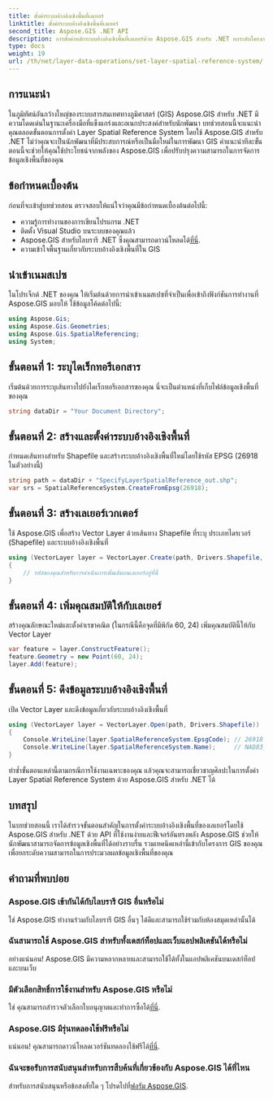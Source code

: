 ```yaml
---
title: ตั้งค่าระบบอ้างอิงเชิงพื้นที่เลเยอร์
linktitle: ตั้งค่าระบบอ้างอิงเชิงพื้นที่เลเยอร์
second_title: Aspose.GIS .NET API
description: การตั้งค่าหลักระบบอ้างอิงเชิงพื้นที่เลเยอร์ด้วย Aspose.GIS สำหรับ .NET ยกระดับโครงการ GIS ของคุณด้วยบทช่วยสอนทีละขั้นตอนนี้
type: docs
weight: 19
url: /th/net/layer-data-operations/set-layer-spatial-reference-system/
---
```

## การแนะนำ
ในภูมิทัศน์อันกว้างใหญ่ของระบบสารสนเทศทางภูมิศาสตร์ (GIS) Aspose.GIS สำหรับ .NET มีความโดดเด่นในฐานะเครื่องมือที่แข็งแกร่งและอเนกประสงค์สำหรับนักพัฒนา บทช่วยสอนนี้จะแนะนำคุณตลอดขั้นตอนการตั้งค่า Layer Spatial Reference System โดยใช้ Aspose.GIS สำหรับ .NET ไม่ว่าคุณจะเป็นนักพัฒนาที่มีประสบการณ์หรือเป็นมือใหม่ในการพัฒนา GIS คำแนะนำทีละขั้นตอนนี้จะช่วยให้คุณใช้ประโยชน์จากพลังของ Aspose.GIS เพื่อปรับปรุงความสามารถในการจัดการข้อมูลเชิงพื้นที่ของคุณ
## ข้อกำหนดเบื้องต้น
ก่อนที่จะเข้าสู่บทช่วยสอน ตรวจสอบให้แน่ใจว่าคุณมีข้อกำหนดเบื้องต้นต่อไปนี้:
- ความรู้การทำงานของการเขียนโปรแกรม .NET
- ติดตั้ง Visual Studio บนระบบของคุณแล้ว
-  Aspose.GIS สำหรับไลบรารี .NET ซึ่งคุณสามารถดาวน์โหลดได้[ที่นี่](https://releases.aspose.com/gis/net/).
- ความเข้าใจพื้นฐานเกี่ยวกับระบบอ้างอิงเชิงพื้นที่ใน GIS
## นำเข้าเนมสเปซ
ในโปรเจ็กต์ .NET ของคุณ ให้เริ่มต้นด้วยการนำเข้าเนมสเปซที่จำเป็นเพื่อเข้าถึงฟังก์ชันการทำงานที่ Aspose.GIS มอบให้ ใช้ข้อมูลโค้ดต่อไปนี้:
```csharp
using Aspose.Gis;
using Aspose.Gis.Geometries;
using Aspose.Gis.SpatialReferencing;
using System;
```
## ขั้นตอนที่ 1: ระบุไดเร็กทอรีเอกสาร
เริ่มต้นด้วยการระบุเส้นทางไปยังไดเร็กทอรีเอกสารของคุณ นี่จะเป็นตำแหน่งที่เก็บไฟล์ข้อมูลเชิงพื้นที่ของคุณ
```csharp
string dataDir = "Your Document Directory";
```
## ขั้นตอนที่ 2: สร้างและตั้งค่าระบบอ้างอิงเชิงพื้นที่
กำหนดเส้นทางสำหรับ Shapefile และสร้างระบบอ้างอิงเชิงพื้นที่ใหม่โดยใช้รหัส EPSG (26918 ในตัวอย่างนี้)
```csharp
string path = dataDir + "SpecifyLayerSpatialReference_out.shp";
var srs = SpatialReferenceSystem.CreateFromEpsg(26918);
```
## ขั้นตอนที่ 3: สร้างเลเยอร์เวกเตอร์
ใช้ Aspose.GIS เพื่อสร้าง Vector Layer ด้วยเส้นทาง Shapefile ที่ระบุ ประเภทไดรเวอร์ (Shapefile) และระบบอ้างอิงเชิงพื้นที่
```csharp
using (VectorLayer layer = VectorLayer.Create(path, Drivers.Shapefile, srs))
{
    // รหัสของคุณสำหรับการดำเนินการเพิ่มเติมบนเลเยอร์อยู่ที่นี่
}
```
## ขั้นตอนที่ 4: เพิ่มคุณสมบัติให้กับเลเยอร์
สร้างคุณลักษณะใหม่และตั้งค่าเรขาคณิต (ในกรณีนี้คือจุดที่มีพิกัด 60, 24) เพิ่มคุณสมบัตินี้ให้กับ Vector Layer
```csharp
var feature = layer.ConstructFeature();
feature.Geometry = new Point(60, 24);
layer.Add(feature);
```
## ขั้นตอนที่ 5: ดึงข้อมูลระบบอ้างอิงเชิงพื้นที่
เปิด Vector Layer และดึงข้อมูลเกี่ยวกับระบบอ้างอิงเชิงพื้นที่
```csharp
using (VectorLayer layer = VectorLayer.Open(path, Drivers.Shapefile))
{
    Console.WriteLine(layer.SpatialReferenceSystem.EpsgCode); // 26918
    Console.WriteLine(layer.SpatialReferenceSystem.Name);     // NAD83_UTM_โซน_18N
}
```
ทำซ้ำขั้นตอนเหล่านี้ตามกรณีการใช้งานเฉพาะของคุณ แล้วคุณจะสามารถเชี่ยวชาญศิลปะในการตั้งค่า Layer Spatial Reference System ด้วย Aspose.GIS สำหรับ .NET ได้
## บทสรุป
ในบทช่วยสอนนี้ เราได้สำรวจขั้นตอนสำคัญในการตั้งค่าระบบอ้างอิงเชิงพื้นที่ของเลเยอร์โดยใช้ Aspose.GIS สำหรับ .NET ด้วย API ที่ใช้งานง่ายและฟีเจอร์อันทรงพลัง Aspose.GIS ช่วยให้นักพัฒนาสามารถจัดการข้อมูลเชิงพื้นที่ได้อย่างราบรื่น รวมเทคนิคเหล่านี้เข้ากับโครงการ GIS ของคุณเพื่อยกระดับความสามารถในการประมวลผลข้อมูลเชิงพื้นที่ของคุณ
## คำถามที่พบบ่อย
### Aspose.GIS เข้ากันได้กับไลบรารี GIS อื่นหรือไม่
ใช่ Aspose.GIS ทำงานร่วมกับไลบรารี GIS อื่นๆ ได้ดีและสามารถใช้ร่วมกับห้องสมุดเหล่านั้นได้
### ฉันสามารถใช้ Aspose.GIS สำหรับทั้งเดสก์ท็อปและเว็บแอปพลิเคชันได้หรือไม่
อย่างแน่นอน! Aspose.GIS มีความหลากหลายและสามารถใช้ได้ทั้งในแอปพลิเคชันบนเดสก์ท็อปและบนเว็บ
### มีตัวเลือกสิทธิ์การใช้งานสำหรับ Aspose.GIS หรือไม่
 ใช่ คุณสามารถสำรวจตัวเลือกใบอนุญาตและทำการซื้อได้[ที่นี่](https://purchase.aspose.com/buy).
### Aspose.GIS มีรุ่นทดลองใช้ฟรีหรือไม่
 แน่นอน! คุณสามารถดาวน์โหลดเวอร์ชันทดลองใช้ฟรีได้[ที่นี่](https://releases.aspose.com/).
### ฉันจะขอรับการสนับสนุนสำหรับการสืบค้นที่เกี่ยวข้องกับ Aspose.GIS ได้ที่ไหน
 สำหรับการสนับสนุนหรือข้อสงสัยใด ๆ โปรดไปที่[ฟอรัม Aspose.GIS](https://forum.aspose.com/c/gis/33).